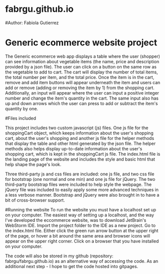# fabrgu.github.io

#Author: Fabiola Gutierrez

# Generic ecommerce website project

The Generic ecommerce web app displays a table where the user (shopper) can see information about vegetable items 
(the name, price and description provided by a json file). The user can click on a button on the same row as 
the vegetable to add to cart. The cart will display the number of total items, the total number per item, and the total price. 
Once the item is in the cart, remove and add item buttons will appear underneath the item and users can add or remove (adding 
or removing the item by 1) from the shopping cart. Additionally, an input will appear where the user can input a 
positive integer number and change the item's quantity in the cart. The same input also has up and down arrows which the user can
press to add or subtract the item's quantity by one.

#Files included

This project includes two custom javascript (js) files. One js file for the shoppingCart object, which keeps information about the user's shopping cart, 
about the user's shopping and another js file for the helper methods that display the table and other html generated by the json file. 
The helper methods also helps display up-to-date information about the user's shopping cart, which is kept in the shoppingCart js file.
The index.html file is the landing page of the website and includes the style and basic html that help shape the page's look.

Three third-party js and css files are included: one js file, and two css file for bootstrap (one normal and one min) and one js file for jQuery. 
The two third-party bootstrap files were included to help style the webpage. The jQuery file was included to easily apply
some more advanced techniques in a less verbose manner. Bootstrap and jQuery were also brought in to have a bit of cross-browser
support.

#Running the website
To run the website you must have a localhost set up on your computer. The easiest way of setting up a localhost, and the 
way I've developed the eccommerce website, was to download JetBrain's WebStorm IDE. Import the project folder to the IDE as
a new project. Go to the index.html file. Either click the green run arrow button at the upper right of the page, or hover a bit 
around the same area and browser icons will appear on the upper right corner. Click on a browser that you have installed on your 
computer. 

The code will also be stored in my github (repository: fabrgu/fabrgu.github.io) as an alternative way of accessing the code.
As an additional next step - I hope to get the code hosted into gitpages.
